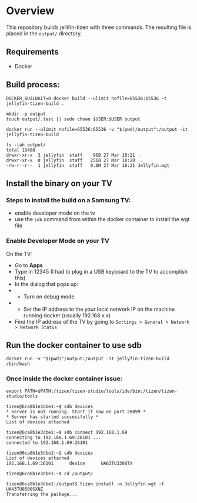 # Overview

This repository builds jellifin-tizen with three commands. The resulting file is placed in the `output/` directory.

## Requirements

* Docker

## Build process:

    DOCKER_BUILDKIT=0 docker build --ulimit nofile=65536:65536 -t jellyfin-tizen-build .

    mkdir -p output
    touch output/.test || sudo chown $USER:$USER output

    docker run --ulimit nofile=65536:65536 -v "$(pwd)/output":/output -it jellyfin-tizen-build

    ls -lah output/
    total 18488
    drwxr-xr-x  3 jellyfin  staff    96B 27 Mar 10:21 .
    drwxr-xr-x  8 jellyfin  staff   256B 27 Mar 10:20 ..
    -rw-r--r--  1 jellyfin  staff   9.0M 27 Mar 10:21 Jellyfin.wgt

## Install the binary on your TV

### Steps to install the build on a Samsung TV:

- enable developer mode on the tv
- use the `sdb` command from within the docker container to install the wgt file

### Enable Developer Mode on your TV
On the TV:

- Go to **Apps**
- Type in 12345 (I had to plug in a USB keyboard to the TV to accomplish this)
- In the dialog that pops up:
- - Turn on debug mode
- - Set the IP address to the your local network IP on the machine running docker  (usually 192.168.x.x)
- Find the IP address of the TV by going to `Settings > General > Network > Network Status`

## Run the docker container to use sdb
    docker run -v "$(pwd)"/output:/output -it jellyfin-tizen-build /bin/bash

### Once inside the docker container issue:

    export PATH=$PATH:/tizen/tizen-studio/tools/ide/bin:/tizen/tizen-studio/tools

    tizen@6ca8b1e3dbe1:~$ sdb devices
    * Server is not running. Start it now on port 26099 *
    * Server has started successfully *
    List of devices attached

    tizen@6ca8b1e3dbe1:~$ sdb connect 192.168.1.69
    connecting to 192.168.1.69:26101 ...
    connected to 192.168.1.69:26101

    tizen@6ca8b1e3dbe1:~$ sdb devices
    List of devices attached
    192.168.1.69:26101  	device    	UA63TU3300TX

    tizen@6ca8b1e3dbe1:~$ cd /output/

    tizen@6ca8b1e3dbe1:/output$ tizen install -n Jellyfin.wgt -t UA43TU8500SXNZ
    Transferring the package...


